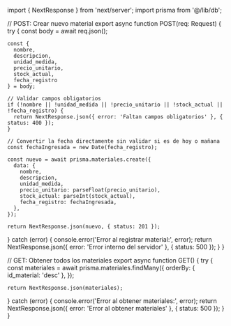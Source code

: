 import { NextResponse } from 'next/server';
import prisma from '@/lib/db';

// POST: Crear nuevo material
export async function POST(req: Request) {
  try {
    const body = await req.json();

    const {
      nombre,
      descripcion,
      unidad_medida,
      precio_unitario,
      stock_actual,
      fecha_registro
    } = body;

    // Validar campos obligatorios
    if (!nombre || !unidad_medida || !precio_unitario || !stock_actual || !fecha_registro) {
      return NextResponse.json({ error: 'Faltan campos obligatorios' }, { status: 400 });
    }

    // Convertir la fecha directamente sin validar si es de hoy o mañana
    const fechaIngresada = new Date(fecha_registro);

    const nuevo = await prisma.materiales.create({
      data: {
        nombre,
        descripcion,
        unidad_medida,
        precio_unitario: parseFloat(precio_unitario),
        stock_actual: parseInt(stock_actual),
        fecha_registro: fechaIngresada,
      },
    });

    return NextResponse.json(nuevo, { status: 201 });
  } catch (error) {
    console.error('Error al registrar material:', error);
    return NextResponse.json({ error: 'Error interno del servidor' }, { status: 500 });
  }
}

// GET: Obtener todos los materiales
export async function GET() {
  try {
    const materiales = await prisma.materiales.findMany({
      orderBy: { id_material: 'desc' },
    });

    return NextResponse.json(materiales);
  } catch (error) {
    console.error('Error al obtener materiales:', error);
    return NextResponse.json({ error: 'Error al obtener materiales' }, { status: 500 });
  }
}

 
